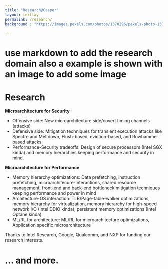 ```yaml
---
title: "Research@Casper"
layout: textlay
permalink: /research/
background : "https://images.pexels.com/photos/1370296/pexels-photo-1370296.jpeg?auto=compress&cs=tinysrgb&w=1260&h=750&dpr=1"

---
```

# use markdown to add the research domain also a example is shown with an image to add some image
# Research
**Microarchitecture for Security**

- Offensive side: New microarchitecture side/covert timing channels (attacks)
- Defensive side: Mitigation techniques for transient execution attacks like Spectre and Meltdown, Flush-based, eviction-based, and Rowhammer based attacks
- Performance-Security tradeoffs: Design of secure processors (Intel SGX kinda) and memory hierarchies keeping performance and security in mind.

**Microarchitecture for Performance**
- Memory hierarchy optimizations: Data prefetching, instruction prefetching, microarchitecure-interactions, shared resource management, front-end and back-end bottleneck mitigation techniques keeping performance and power in mind
- Architecture-OS interaction: TLB/Page-table-walker optimizations, memory hierarchy for virtualization, memory hierarchy for high-speed network I/O (Intel DDIO kinda), persistent memory optimizations (Intel Optane kinda)
- ML/RL for architecture: ML/RL for microarchitecture optimizations, Application specific microarchitecture


Thanks to Intel Research, Google, Qualcomm, and NXP for funding our research interests.


# ... and more.